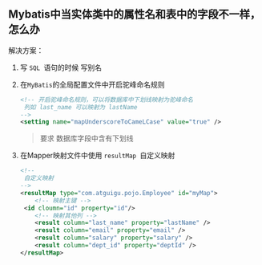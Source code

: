 ## Mybatis中当实体类中的属性名和表中的字段不一样，怎么办

解决方案：

1. 写 `SQL `语句的时候 写别名

2. 在`MyBatis`的全局配置文件中开启驼峰命名规则

   ```xml
   <!-- 开启驼峰命名规则，可以将数据库中下划线映射为驼峰命名
   	列如 last_name 可以映射为 lastName
   -->
   <setting name="mapUnderscoreToCameLCase" value="true" />
   ```

   > 要求 数据库字段中含有下划线

3. 在Mapper映射文件中使用 `resultMap `自定义映射

   ```xml
   <!-- 
   	自定义映射
   -->
   <resultMap type="com.atguigu.pojo.Employee" id="myMap">
       <!-- 映射主键 -->
   	<id cloumn="id" property="id"/>
       <!-- 映射其他列 -->
       <result column="last_name" property="lastName" />
       <result column="email" property="email" />
       <result column="salary" property="salary" />
       <result column="dept_id" property="deptId" />
   </resultMap>
   ```

   

